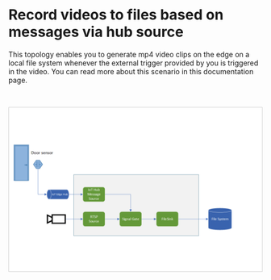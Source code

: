 # Record videos to files based on messages via hub source

This topology enables you to generate mp4 video clips on the edge on a local file system whenever the external trigger provided by you is triggered in the video. You can read more about this scenario in this documentation page.

<br>
<p align="center">
  <img src="./topology.png" title="Record on signal to file sink"/>
</p>
<br>